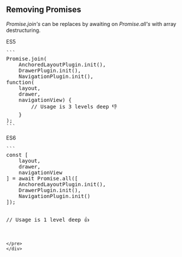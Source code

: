 ## Removing Promises

_Promise.join's_ can be replaces by awaiting on _Promise.all's_ with array destructuring.

<div class='left'>
ES5
<pre class='hljs'>
```
Promise.join(
    AnchoredLayoutPlugin.init(),
    DrawerPlugin.init(),
    NavigationPlugin.init(),
function(
    layout,
    drawer,
    navigationView) {
        // Usage is 3 levels deep 👎
    }
);
```
</pre>
</div>


<div class='left'>
ES6
<pre class='hljs'>
```
const [
    layout,
    drawer,
    navigationView
] = await Promise.all([
    AnchoredLayoutPlugin.init(),
    DrawerPlugin.init(),
    NavigationPlugin.init()
]);

// Usage is 1 level deep 👍
```
</pre>
</div>
